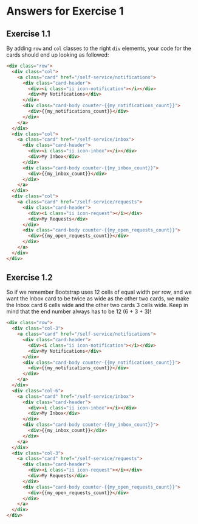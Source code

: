 # Answers for Exercise 1

## Exercise 1.1

By adding `row` and `col` classes to the right `div` elements, your code for the cards should end up looking as followed:

```html
<div class="row">
  <div class="col">
    <a class="card" href="/self-service/notifications">
      <div class="card-header">
        <div><i class="ii icon-notification"></i></div>
        <div>My Notifications</div>
      </div>
      <div class="card-body counter-{{my_notifications_count}}">
        <div>{{my_notifications_count}}</div>
      </div>
    </a>
  </div>
  <div class="col">
    <a class="card" href="/self-service/inbox">
      <div class="card-header">
        <div><i class="ii icon-inbox"></i></div>
        <div>My Inbox</div>
      </div>
      <div class="card-body counter-{{my_inbox_count}}">
        <div>{{my_inbox_count}}</div>
      </div>
    </a>
  </div>
  <div class="col">
    <a class="card" href="/self-service/requests">
      <div class="card-header">
        <div><i class="ii icon-request"></i></div>
        <div>My Requests</div>
      </div>
      <div class="card-body counter-{{my_open_requests_count}}">
        <div>{{my_open_requests_count}}</div>
      </div>
    </a>
  </div>
</div>
```

## Exercise 1.2

So if we remember Bootstrap uses 12 cells of equal width per row, and we want the Inbox card to be twice as wide as the other two cards, we make the Inbox card 6 cells wide and the other two cards 3 cells wide. Keep in mind that the end number always has to be 12 (6 + 3 + 3)!

```html
<div class="row">
  <div class="col-3">
    <a class="card" href="/self-service/notifications">
      <div class="card-header">
        <div><i class="ii icon-notification"></i></div>
        <div>My Notifications</div>
      </div>
      <div class="card-body counter-{{my_notifications_count}}">
        <div>{{my_notifications_count}}</div>
      </div>
    </a>
  </div>
  <div class="col-6">
    <a class="card" href="/self-service/inbox">
      <div class="card-header">
        <div><i class="ii icon-inbox"></i></div>
        <div>My Inbox</div>
      </div>
      <div class="card-body counter-{{my_inbox_count}}">
        <div>{{my_inbox_count}}</div>
      </div>
    </a>
  </div>
  <div class="col-3">
    <a class="card" href="/self-service/requests">
      <div class="card-header">
        <div><i class="ii icon-request"></i></div>
        <div>My Requests</div>
      </div>
      <div class="card-body counter-{{my_open_requests_count}}">
        <div>{{my_open_requests_count}}</div>
      </div>
    </a>
  </div>
</div>
```
